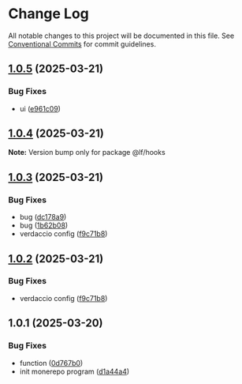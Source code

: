 # Change Log

All notable changes to this project will be documented in this file.
See [Conventional Commits](https://conventionalcommits.org) for commit guidelines.

## [1.0.5](https://github.com/abcdyeah/lf-monerepo/compare/@lf/hooks@1.0.4...@lf/hooks@1.0.5) (2025-03-21)


### Bug Fixes

* ui ([e961c09](https://github.com/abcdyeah/lf-monerepo/commit/e961c09396abd7de258cb198c7d36e5e97a53e54))





## [1.0.4](https://github.com/abcdyeah/lf-monerepo/compare/@lf/hooks@1.0.3...@lf/hooks@1.0.4) (2025-03-21)

**Note:** Version bump only for package @lf/hooks





## [1.0.3](https://github.com/abcdyeah/lf-monerepo/compare/@lf/hooks@1.0.1...@lf/hooks@1.0.3) (2025-03-21)


### Bug Fixes

* bug ([dc178a9](https://github.com/abcdyeah/lf-monerepo/commit/dc178a957be9b52271a5cb7b24216e367271a551))
* bug ([1b62b08](https://github.com/abcdyeah/lf-monerepo/commit/1b62b08ca8a13aa573d83d44ad85542e6669ee28))
* verdaccio config ([f9c71b8](https://github.com/abcdyeah/lf-monerepo/commit/f9c71b85ae35c51a24625bf41b62cee88e6b06d5))





## [1.0.2](https://github.com/abcdyeah/lf-monerepo/compare/@lf/hooks@1.0.1...@lf/hooks@1.0.2) (2025-03-21)


### Bug Fixes

* verdaccio config ([f9c71b8](https://github.com/abcdyeah/lf-monerepo/commit/f9c71b85ae35c51a24625bf41b62cee88e6b06d5))





## 1.0.1 (2025-03-20)


### Bug Fixes

* function ([0d767b0](https://github.com/abcdyeah/lf-monerepo/commit/0d767b0bbe4f523d318b789dde830441c8742bf9))
* init monerepo program ([d1a44a4](https://github.com/abcdyeah/lf-monerepo/commit/d1a44a4897a64b3e6e9d4421b4603189ab9d5522))
